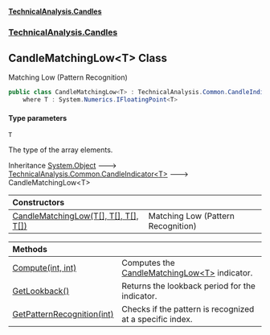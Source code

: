 #### [TechnicalAnalysis\.Candles](Atypical.TechnicalAnalysis.Candles.md 'Atypical\.TechnicalAnalysis\.Candles')
### [TechnicalAnalysis\.Candles](Atypical.TechnicalAnalysis.Candles.md#TechnicalAnalysis.Candles 'TechnicalAnalysis\.Candles')

## CandleMatchingLow\<T\> Class

Matching Low \(Pattern Recognition\)

```csharp
public class CandleMatchingLow<T> : TechnicalAnalysis.Common.CandleIndicator<T>
    where T : System.Numerics.IFloatingPoint<T>
```
#### Type parameters

<a name='TechnicalAnalysis.Candles.CandleMatchingLow_T_.T'></a>

`T`

The type of the array elements\.

Inheritance [System\.Object](https://docs.microsoft.com/en-us/dotnet/api/System.Object 'System\.Object') &#129106; [TechnicalAnalysis\.Common\.CandleIndicator&lt;](https://docs.microsoft.com/en-us/dotnet/api/TechnicalAnalysis.Common.CandleIndicator-1 'TechnicalAnalysis\.Common\.CandleIndicator\`1')[T](CandleMatchingLow_T_.md#TechnicalAnalysis.Candles.CandleMatchingLow_T_.T 'TechnicalAnalysis\.Candles\.CandleMatchingLow\<T\>\.T')[&gt;](https://docs.microsoft.com/en-us/dotnet/api/TechnicalAnalysis.Common.CandleIndicator-1 'TechnicalAnalysis\.Common\.CandleIndicator\`1') &#129106; CandleMatchingLow\<T\>

| Constructors | |
| :--- | :--- |
| [CandleMatchingLow\(T\[\], T\[\], T\[\], T\[\]\)](CandleMatchingLow_T_.CandleMatchingLow(T[],T[],T[],T[]).md 'TechnicalAnalysis\.Candles\.CandleMatchingLow\<T\>\.CandleMatchingLow\(T\[\], T\[\], T\[\], T\[\]\)') | Matching Low \(Pattern Recognition\) |

| Methods | |
| :--- | :--- |
| [Compute\(int, int\)](CandleMatchingLow_T_.Compute(int,int).md 'TechnicalAnalysis\.Candles\.CandleMatchingLow\<T\>\.Compute\(int, int\)') | Computes the [CandleMatchingLow&lt;T&gt;](CandleMatchingLow_T_.md 'TechnicalAnalysis\.Candles\.CandleMatchingLow\<T\>') indicator\. |
| [GetLookback\(\)](CandleMatchingLow_T_.GetLookback().md 'TechnicalAnalysis\.Candles\.CandleMatchingLow\<T\>\.GetLookback\(\)') | Returns the lookback period for the indicator\. |
| [GetPatternRecognition\(int\)](CandleMatchingLow_T_.GetPatternRecognition(int).md 'TechnicalAnalysis\.Candles\.CandleMatchingLow\<T\>\.GetPatternRecognition\(int\)') | Checks if the pattern is recognized at a specific index\. |
